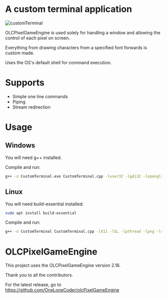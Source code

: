 # A custom terminal application

![customTerminal](https://github.com/oPisiti/CustomTerminal/assets/78967454/3e35d576-7284-458f-a515-30a06f1f31d3)

OLCPixelGameEngine is used solely for handling a window and allowing the control of each pixel on screen.

Everything from drawing characters from a specified font forwards is custom made.

Uses the OS's default shell for command execution.

# Supports
- Simple one line commands
- Piping
- Stream redirection

# Usage

## Windows
You will need g++ installed.

Compile and run:
``` bash
g++ -o CustomTerminal.exe CustomTerminal.cpp -luser32 -lgdi32 -lopengl32 -lgdiplus -lShlwapi -ldwmapi -lstdc++fs -static -std=c++17 && ./CustomTerminal
``` 

## Linux
You will need build-essential installed:
``` bash
sudo apt install build-essential
```

Compile and run:
``` bash
g++ -o CustomTerminal CustomTerminal.cpp -lX11 -lGL -lpthread -lpng -lstdc++fs -std=c++17 && ./CustomTerminal
```

# OLCPixelGameEngine
This project uses the OLCPixelGameEngine version 2.16.

Thank you to all the contributors.

For the latest release, go to https://github.com/OneLoneCoder/olcPixelGameEngine 
